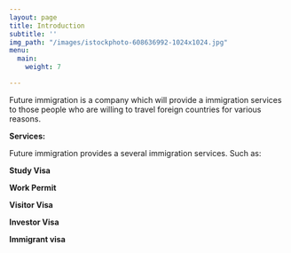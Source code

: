 ```yaml
---
layout: page
title: Introduction
subtitle: ''
img_path: "/images/istockphoto-608636992-1024x1024.jpg"
menu:
  main:
    weight: 7

---
```

Future immigration is a company which will provide a immigration services to those people who are willing to travel foreign countries for various reasons.

**Services:**

Future immigration provides a several immigration services. Such as:

**Study Visa** 

**Work Permit**

 **Visitor Visa**

**Investor Visa** 

**Immigrant visa**